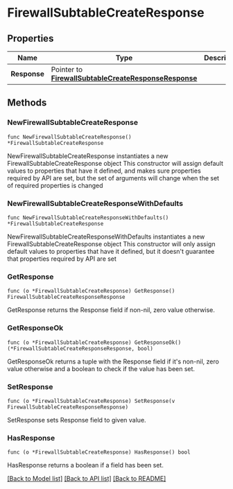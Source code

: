 # FirewallSubtableCreateResponse

## Properties

Name | Type | Description | Notes
------------ | ------------- | ------------- | -------------
**Response** | Pointer to [**FirewallSubtableCreateResponseResponse**](FirewallSubtableCreateResponseResponse.md) |  | [optional] 

## Methods

### NewFirewallSubtableCreateResponse

`func NewFirewallSubtableCreateResponse() *FirewallSubtableCreateResponse`

NewFirewallSubtableCreateResponse instantiates a new FirewallSubtableCreateResponse object
This constructor will assign default values to properties that have it defined,
and makes sure properties required by API are set, but the set of arguments
will change when the set of required properties is changed

### NewFirewallSubtableCreateResponseWithDefaults

`func NewFirewallSubtableCreateResponseWithDefaults() *FirewallSubtableCreateResponse`

NewFirewallSubtableCreateResponseWithDefaults instantiates a new FirewallSubtableCreateResponse object
This constructor will only assign default values to properties that have it defined,
but it doesn't guarantee that properties required by API are set

### GetResponse

`func (o *FirewallSubtableCreateResponse) GetResponse() FirewallSubtableCreateResponseResponse`

GetResponse returns the Response field if non-nil, zero value otherwise.

### GetResponseOk

`func (o *FirewallSubtableCreateResponse) GetResponseOk() (*FirewallSubtableCreateResponseResponse, bool)`

GetResponseOk returns a tuple with the Response field if it's non-nil, zero value otherwise
and a boolean to check if the value has been set.

### SetResponse

`func (o *FirewallSubtableCreateResponse) SetResponse(v FirewallSubtableCreateResponseResponse)`

SetResponse sets Response field to given value.

### HasResponse

`func (o *FirewallSubtableCreateResponse) HasResponse() bool`

HasResponse returns a boolean if a field has been set.


[[Back to Model list]](../README.md#documentation-for-models) [[Back to API list]](../README.md#documentation-for-api-endpoints) [[Back to README]](../README.md)


